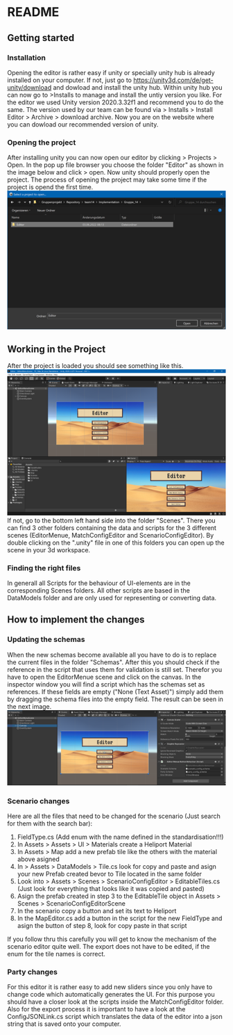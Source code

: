 # README
## Getting started
### Installation
Opening the editor is rather easy if unity or specially unity hub is already installed on your computer. If not, just go to https://unity3d.com/de/get-unity/download and dowload and install the unity hub. 
Within unity hub you can now go to >Installs to manage and install the untiy version you like. For the editor we used Unity version 2020.3.32f1 and recommend you to do the same. The version used by our team can be found via > Installs > Install Editor > Archive > download archive. Now you are on the website where you can dowload our recommended version of unity.


### Opening the project
After installing unity you can now open our editor by clicking > Projects > Open. In the pop up file browser you choose the folder "Editor" as shown in the image below and click > open. Now unity should properly open the project. The process of opening the project may take some time if the project is opend the first time.
![](Image_Choose_Project.png)

## Working in the Project
After the project is loaded you should see something like this.
![](Image_Unity_Window_overview.png)
If not, go to the bottom left hand side into the folder "Scenes". There you can find 3 other folders containing the data and scripts for the 3 different scenes (EditorMenue, MatchConfigEditor and ScenarioConfigEditor). By double clicking on the ".unity" file in one of this folders you can open up the scene in your 3d workspace. 

### Finding the right files
In generall all Scripts for the behaviour of UI-elements are in the corresponding Scenes folders. All other scripts are based in the DataModels folder and are only used for representing or converting data.

## How to implement the changes
### Updating the schemas
When the new schemas become available all you have to do is to replace the current files in the folder "Schemas". After this you should check if the reference in the script that uses them for validation is still set. Therefor you have to open the EditorMenue scene and click on the canvas. In the inspector window you will find a script which has the schemas set as references. If these fields are empty ("None (Text Asset)") simply add them by dragging the schema files into the empty field.
The result can be seen in the next image.
![](Image_check_schema_reference.png)

### Scenario changes
Here are all the files that need to be changed for the scenario (Just search for them with the search bar):
1. FieldType.cs (Add enum with the name defined in the standardisation!!!)
2. In Assets > Assets > UI > Materials create a Heliport Material
3. In Assets > Map add a new prefab tile like the others with the material above asigned
4. In > Assets > DataModels > Tile.cs look for copy and paste and asign your new Prefab created bevor to Tile located in the same folder
5. Look into > Assets > Scenes > ScenarioConfigEditor > EditableTiles.cs (Just look for everything that looks like it was copied and pasted)
6. Asign the prefab created in step 3 to the EditableTile object in Assets > Scenes > ScenarioConfigEditorScene
7. In the scenario copy a button and set its text to Heliport
8. In the MapEditor.cs add a button in the script for the new FieldType and asign the button of step 8, look for copy paste in that script

If you follow thru this carefully you will get to know the mechanism of the scenario editor quite well.
The export does not have to be edited, if the enum for the tile names is correct.

### Party changes
For this editor it is rather easy to add new sliders since you only have to change code which automatically generates the UI.
For this purpose you should have a closer look at the scripts inside the MatchConfigEditor folder. Also for the export process it is important to have a look at the ConfigJSONLink.cs script which translates the data of the editor into a json string that is saved onto your computer.

